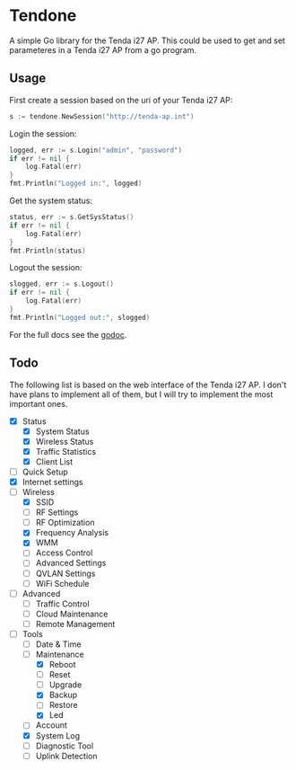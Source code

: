 # Tendone

A simple Go library for the Tenda i27 AP. This could be used to get and set parameteres in a Tenda i27 AP from a go program.

## Usage

First create a session based on the uri of your Tenda i27 AP:
```go
s := tendone.NewSession("http://tenda-ap.int")
```

Login the session:
```go
logged, err := s.Login("admin", "password")
if err != nil {
    log.Fatal(err)
}
fmt.Println("Logged in:", logged)
```

Get the system status:
```go
status, err := s.GetSysStatus()
if err != nil {
    log.Fatal(err)
}
fmt.Println(status)
```

Logout the session:
```go
slogged, err := s.Logout()
if err != nil {
    log.Fatal(err)
}
fmt.Println("Logged out:", slogged)
```

For the full docs see the [godoc](https://pkg.go.dev/github.com/samuelemusiani/tendone).

## Todo

The following list is based on the web interface of the Tenda i27 AP. I don't
have plans to implement all of them, but I will try to implement the most important ones.

- [x] Status
    - [x] System Status
    - [x] Wireless Status
    - [x] Traffic Statistics
    - [x] Client List
- [ ] Quick Setup
- [x] Internet settings
- [ ] Wireless
    - [x] SSID
    - [ ] RF Settings
    - [ ] RF Optimization
    - [x] Frequency Analysis
    - [x] WMM
    - [ ] Access Control
    - [ ] Advanced Settings
    - [ ] QVLAN Settings
    - [ ] WiFi Schedule
- [ ] Advanced
    - [ ] Traffic Control
    - [ ] Cloud Maintenance
    - [ ] Remote Management
- [ ] Tools
    - [ ] Date & Time
    - [ ] Maintenance
        - [x] Reboot
        - [ ] Reset
        - [ ] Upgrade
        - [x] Backup
        - [ ] Restore
        - [x] Led
    - [ ] Account
    - [x] System Log
    - [ ] Diagnostic Tool
    - [ ] Uplink Detection
